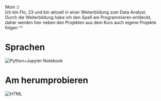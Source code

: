 Moin :) \
Ich bin Flo, 23 und bin aktuell in einer Weiterbildung zum Data Analyst. Durch die Weiterbildung habe ich den Spaß am Programmieren entdeckt, daher werden hier neben den Projekten aus dem Kurs auch eigene Projekte folgen ^^

# Sprachen
![Python+Jupyter Notebook](https://i2.wp.com/learn.onemonth.com/wp-content/uploads/2019/07/image3-1.png?resize=756%2C277&ssl=1)

# Am herumprobieren
![HTML](https://th.bing.com/th/id/OIP.vC4V_eKv2aitz20pqW89tgAAAA?pid=ImgDet&w=128&h=128&rs=1)
